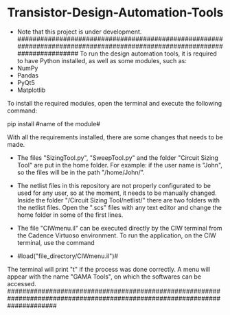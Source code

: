 # Transistor-Design-Automation-Tools

- Note that this project is under development.
############################################################################################################################
To run the design automation tools, it is required to have Python installed, as well as some modules, such as:
- NumPy
- Pandas
- PyQt5
- Matplotlib

To install the required modules, open the terminal and execute the following command:
 
pip install #name of the module#

With all the requirements installed, there are some changes that needs to be made.
  - The files "SizingTool.py", "SweepTool.py" and the folder "Circuit Sizing Tool" are put in the home folder.
  For example: if the user name is "John", so the files will be in the path "/home/John/".
  - The netlist files in this repository are not properly configurated to be used for any user, so at the moment, it needs to be manually changed.
  Inside the folder "/Circuit Sizing Tool/netlist/" there are two folders with the netlist files. Open the ".scs" files with any text editor and change the home folder in some of the first lines.
  - The file "CIWmenu.il" can be executed directly by the CIW terminal from the Cadence Virtuoso environment. To run the application, on the CIW terminal, use the command 
 
  - #load("file_directory/CIWmenu.il")#
 
The terminal will print "t" if the process was done correctly. A menu will appear with the name "GAMA Tools", on which the softwares can be accessed.
#############################################################################################################################
